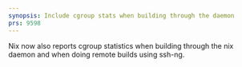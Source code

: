 ```yaml
---
synopsis: Include cgroup stats when building through the daemon
prs: 9598
---
```


Nix now also reports cgroup statistics when building through the nix daemon and
when doing remote builds using ssh-ng.

